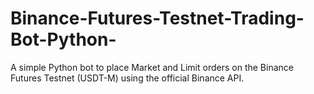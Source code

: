 # Binance-Futures-Testnet-Trading-Bot-Python-
A simple Python bot to place Market and Limit orders on the Binance Futures Testnet (USDT-M) using the official Binance API.
